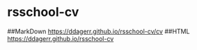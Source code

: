 # rsschool-cv
##MarkDown   https://ddagerr.github.io/rsschool-cv/cv
##HTML  https://ddagerr.github.io/rsschool-cv
